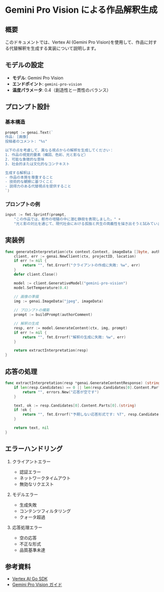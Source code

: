 # Gemini Pro Vision による作品解釈生成

## 概要

このドキュメントでは、Vertex AI (Gemini Pro Vision)を使用して、作品に対する代替解釈を生成する実装について説明します。

## モデルの設定

- **モデル**: Gemini Pro Vision
- **エンドポイント**: `gemini-pro-vision`
- **温度パラメータ**: 0.4（創造性と一貫性のバランス）

## プロンプト設計

### 基本構造
```go
prompt := genai.Text(`
作品: [画像]
投稿者のコメント: "%s"

以下の点を考慮して、異なる視点からの解釈を生成してください：
1. 作品の視覚的要素（構図、色彩、光と影など）
2. 可能な象徴的な意味
3. 社会的または文化的なコンテキスト

生成する解釈は：
- 作品の本質を尊重すること
- 技術的な観察に基づくこと
- 説得力のある代替視点を提供すること
`)
```

### プロンプトの例
```go
input := fmt.Sprintf(prompt, 
    "この作品では、都市の喧騒の中に潜む静寂を表現しました。" +
    "光と影の対比を通じて、現代社会における孤独と共生の両義性を描き出そうと試みています。")
```

## 実装例

```go
func generateInterpretation(ctx context.Context, imageData []byte, authorComment string) (string, error) {
    client, err := genai.NewClient(ctx, projectID, location)
    if err != nil {
        return "", fmt.Errorf("クライアントの作成に失敗: %w", err)
    }
    defer client.Close()

    model := client.GenerativeModel("gemini-pro-vision")
    model.SetTemperature(0.4)

    // 画像の準備
    img := genai.ImageData("jpeg", imageData)
    
    // プロンプトの構築
    prompt := buildPrompt(authorComment)

    // 解釈の生成
    resp, err := model.GenerateContent(ctx, img, prompt)
    if err != nil {
        return "", fmt.Errorf("解釈の生成に失敗: %w", err)
    }

    return extractInterpretation(resp)
}
```

## 応答の処理

```go
func extractInterpretation(resp *genai.GenerateContentResponse) (string, error) {
    if len(resp.Candidates) == 0 || len(resp.Candidates[0].Content.Parts) == 0 {
        return "", errors.New("応答が空です")
    }

    text, ok := resp.Candidates[0].Content.Parts[0].(string)
    if !ok {
        return "", fmt.Errorf("予期しない応答形式です: %T", resp.Candidates[0].Content.Parts[0])
    }

    return text, nil
}
```

## エラーハンドリング

1. クライアントエラー
   - 認証エラー
   - ネットワークタイムアウト
   - 無効なリクエスト

2. モデルエラー
   - 生成失敗
   - コンテンツフィルタリング
   - クォータ超過

3. 応答処理エラー
   - 空の応答
   - 不正な形式
   - 品質基準未達

## 参考資料

- [Vertex AI Go SDK](https://pkg.go.dev/cloud.google.com/go/vertexai/genai)
- [Gemini Pro Vision ガイド](https://cloud.google.com/vertex-ai/docs/generative-ai/multimodal/overview)
